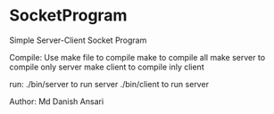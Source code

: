 # SocketProgram
Simple Server-Client Socket Program

Compile: Use make file to compile
         make to compile all
         make server to compile only server
         make client to compile inly client

run: ./bin/server <port> to run server
     ./bin/client <host-ip> <port> to run server


Author: Md Danish Ansari
